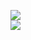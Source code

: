 [![](https://img.shields.io/badge/Made%20With-Github%20Spray-lightgrey.svg?style=for-the-badge&logo=github)](https://github.com/Annihil/github-spray#5597)  
[![](https://i.imgur.com/2DrTn0Z.gif)](https://github.com/Annihil/github-spray)